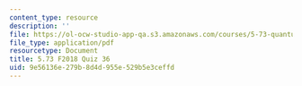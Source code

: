 ```yaml
---
content_type: resource
description: ''
file: https://ol-ocw-studio-app-qa.s3.amazonaws.com/courses/5-73-quantum-mechanics-i-fall-2018/9e56136e279b8d4d955e529b5e3ceffd_MIT5_73F18_quiz36.pdf
file_type: application/pdf
resourcetype: Document
title: 5.73 F2018 Quiz 36
uid: 9e56136e-279b-8d4d-955e-529b5e3ceffd
---
```

